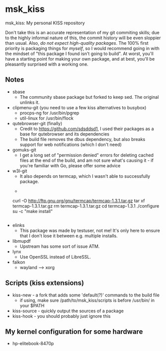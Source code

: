 # msk_kiss
msk_kiss: My personal KISS repository

Don't take this is an accurate representation of my git commiting skills; due to
the highly informal nature of this, the commit history will be even sloppier than
usual. Also, *do not expect high-quality packages*. The 100% first priority is 
packaging things for _myself_, so I would recommend going in with the mindset of 
"this package I found isn't going to build". At worst, you'll have a starting
point for making your own package, and at best, you'll be pleasantly surprised with
a working one.

## Notes
- sbase
	- The community sbase package but forked to keep sed.
	The original unlinks it.
- clipmenu-git (you need to use a few kiss alternatives to busybox)
	- procps-ng for /usr/bin/pgrep
	- util-linux for /usr/bin/flock
- qutebrowser-git (finally)
	- Credit to https://github.com/sdsddsd1, I used their packages as a base for qutebrowser and its dependencies
	- The build file removes the dbus dependency, but also breaks support for web notifications (which I don't need)
- gomuks-git
	- I get a long set of "permission denied" errors for deleting cached files at the end of the build, and am not sure what's causing it - if you're familiar with Go, please offer some advice
- w3l-git
	- It also depends on termcap, which I wasn't able to successfully package.
	- ```sh
	curl -O http://ftp.gnu.org/gnu/termcap/termcap-1.3.1.tar.gz
	tar xf termcap-1.3.1.tar.gz
	rm termcap-1.3.1.tar.gz
	cd termcap-1.3.1
	./configure
	su -c "make install"
	```
- elinks
	- This package was made by testuser, not me! It's only here to ensure that I
	don't lose it between e.g. multiple installs.
- libmupdf
	- Upstream has some sort of issue ATM.
- lynx
	- Use OpenSSL instead of LibreSSL.
- falkon
	- wayland --> xorg

## Scripts (kiss extensions)
- kiss-new - a fork that adds some 'default(?)' commands to the build file
	- if using, make sure /path/to/msk_kiss/scripts is before /usr/bin/ in your $PATH
- kiss-source - quickly output the sources of a package
- kiss-hook - you should probably just ignore this

## My kernel configuration for some hardware
- hp-elitebook-8470p
